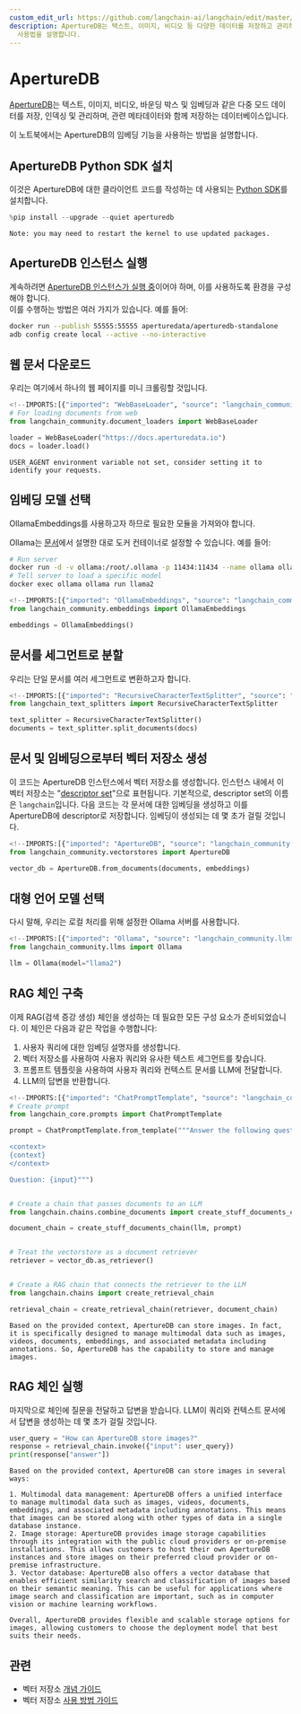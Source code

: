 ```yaml
---
custom_edit_url: https://github.com/langchain-ai/langchain/edit/master/docs/docs/integrations/vectorstores/aperturedb.ipynb
description: ApertureDB는 텍스트, 이미지, 비디오 등 다양한 데이터를 저장하고 관리하는 데이터베이스입니다. 이 문서는 임베딩 기능
  사용법을 설명합니다.
---
```


# ApertureDB

[ApertureDB](https://docs.aperturedata.io)는 텍스트, 이미지, 비디오, 바운딩 박스 및 임베딩과 같은 다중 모드 데이터를 저장, 인덱싱 및 관리하며, 관련 메타데이터와 함께 저장하는 데이터베이스입니다.

이 노트북에서는 ApertureDB의 임베딩 기능을 사용하는 방법을 설명합니다.

## ApertureDB Python SDK 설치

이것은 ApertureDB에 대한 클라이언트 코드를 작성하는 데 사용되는 [Python SDK](https://docs.aperturedata.io/category/aperturedb-python-sdk)를 설치합니다.

```python
%pip install --upgrade --quiet aperturedb
```

```output
Note: you may need to restart the kernel to use updated packages.
```

## ApertureDB 인스턴스 실행

계속하려면 [ApertureDB 인스턴스가 실행 중](https://docs.aperturedata.io/HowToGuides/start/Setup)이어야 하며, 이를 사용하도록 환경을 구성해야 합니다.\
이를 수행하는 방법은 여러 가지가 있습니다. 예를 들어:

```bash
docker run --publish 55555:55555 aperturedata/aperturedb-standalone
adb config create local --active --no-interactive
```


## 웹 문서 다운로드
우리는 여기에서 하나의 웹 페이지를 미니 크롤링할 것입니다.

```python
<!--IMPORTS:[{"imported": "WebBaseLoader", "source": "langchain_community.document_loaders", "docs": "https://api.python.langchain.com/en/latest/document_loaders/langchain_community.document_loaders.web_base.WebBaseLoader.html", "title": "ApertureDB"}]-->
# For loading documents from web
from langchain_community.document_loaders import WebBaseLoader

loader = WebBaseLoader("https://docs.aperturedata.io")
docs = loader.load()
```

```output
USER_AGENT environment variable not set, consider setting it to identify your requests.
```

## 임베딩 모델 선택

OllamaEmbeddings를 사용하고자 하므로 필요한 모듈을 가져와야 합니다.

Ollama는 [문서](https://hub.docker.com/r/ollama/ollama)에서 설명한 대로 도커 컨테이너로 설정할 수 있습니다. 예를 들어:
```bash
# Run server
docker run -d -v ollama:/root/.ollama -p 11434:11434 --name ollama ollama/ollama
# Tell server to load a specific model
docker exec ollama ollama run llama2
```


```python
<!--IMPORTS:[{"imported": "OllamaEmbeddings", "source": "langchain_community.embeddings", "docs": "https://api.python.langchain.com/en/latest/embeddings/langchain_community.embeddings.ollama.OllamaEmbeddings.html", "title": "ApertureDB"}]-->
from langchain_community.embeddings import OllamaEmbeddings

embeddings = OllamaEmbeddings()
```


## 문서를 세그먼트로 분할

우리는 단일 문서를 여러 세그먼트로 변환하고자 합니다.

```python
<!--IMPORTS:[{"imported": "RecursiveCharacterTextSplitter", "source": "langchain_text_splitters", "docs": "https://api.python.langchain.com/en/latest/character/langchain_text_splitters.character.RecursiveCharacterTextSplitter.html", "title": "ApertureDB"}]-->
from langchain_text_splitters import RecursiveCharacterTextSplitter

text_splitter = RecursiveCharacterTextSplitter()
documents = text_splitter.split_documents(docs)
```


## 문서 및 임베딩으로부터 벡터 저장소 생성

이 코드는 ApertureDB 인스턴스에서 벡터 저장소를 생성합니다.
인스턴스 내에서 이 벡터 저장소는 "[descriptor set](https://docs.aperturedata.io/category/descriptorset-commands)"으로 표현됩니다.
기본적으로, descriptor set의 이름은 `langchain`입니다. 다음 코드는 각 문서에 대한 임베딩을 생성하고 이를 ApertureDB에 descriptor로 저장합니다. 임베딩이 생성되는 데 몇 초가 걸릴 것입니다.

```python
<!--IMPORTS:[{"imported": "ApertureDB", "source": "langchain_community.vectorstores", "docs": "https://api.python.langchain.com/en/latest/vectorstores/langchain_community.vectorstores.aperturedb.ApertureDB.html", "title": "ApertureDB"}]-->
from langchain_community.vectorstores import ApertureDB

vector_db = ApertureDB.from_documents(documents, embeddings)
```


## 대형 언어 모델 선택

다시 말해, 우리는 로컬 처리를 위해 설정한 Ollama 서버를 사용합니다.

```python
<!--IMPORTS:[{"imported": "Ollama", "source": "langchain_community.llms", "docs": "https://api.python.langchain.com/en/latest/llms/langchain_community.llms.ollama.Ollama.html", "title": "ApertureDB"}]-->
from langchain_community.llms import Ollama

llm = Ollama(model="llama2")
```


## RAG 체인 구축

이제 RAG(검색 증강 생성) 체인을 생성하는 데 필요한 모든 구성 요소가 준비되었습니다. 이 체인은 다음과 같은 작업을 수행합니다:
1. 사용자 쿼리에 대한 임베딩 설명자를 생성합니다.
2. 벡터 저장소를 사용하여 사용자 쿼리와 유사한 텍스트 세그먼트를 찾습니다.
3. 프롬프트 템플릿을 사용하여 사용자 쿼리와 컨텍스트 문서를 LLM에 전달합니다.
4. LLM의 답변을 반환합니다.

```python
<!--IMPORTS:[{"imported": "ChatPromptTemplate", "source": "langchain_core.prompts", "docs": "https://api.python.langchain.com/en/latest/prompts/langchain_core.prompts.chat.ChatPromptTemplate.html", "title": "ApertureDB"}, {"imported": "create_stuff_documents_chain", "source": "langchain.chains.combine_documents", "docs": "https://api.python.langchain.com/en/latest/chains/langchain.chains.combine_documents.stuff.create_stuff_documents_chain.html", "title": "ApertureDB"}, {"imported": "create_retrieval_chain", "source": "langchain.chains", "docs": "https://api.python.langchain.com/en/latest/chains/langchain.chains.retrieval.create_retrieval_chain.html", "title": "ApertureDB"}]-->
# Create prompt
from langchain_core.prompts import ChatPromptTemplate

prompt = ChatPromptTemplate.from_template("""Answer the following question based only on the provided context:

<context>
{context}
</context>

Question: {input}""")


# Create a chain that passes documents to an LLM
from langchain.chains.combine_documents import create_stuff_documents_chain

document_chain = create_stuff_documents_chain(llm, prompt)


# Treat the vectorstore as a document retriever
retriever = vector_db.as_retriever()


# Create a RAG chain that connects the retriever to the LLM
from langchain.chains import create_retrieval_chain

retrieval_chain = create_retrieval_chain(retriever, document_chain)
```

```output
Based on the provided context, ApertureDB can store images. In fact, it is specifically designed to manage multimodal data such as images, videos, documents, embeddings, and associated metadata including annotations. So, ApertureDB has the capability to store and manage images.
```

## RAG 체인 실행

마지막으로 체인에 질문을 전달하고 답변을 받습니다. LLM이 쿼리와 컨텍스트 문서에서 답변을 생성하는 데 몇 초가 걸릴 것입니다.

```python
user_query = "How can ApertureDB store images?"
response = retrieval_chain.invoke({"input": user_query})
print(response["answer"])
```

```output
Based on the provided context, ApertureDB can store images in several ways:

1. Multimodal data management: ApertureDB offers a unified interface to manage multimodal data such as images, videos, documents, embeddings, and associated metadata including annotations. This means that images can be stored along with other types of data in a single database instance.
2. Image storage: ApertureDB provides image storage capabilities through its integration with the public cloud providers or on-premise installations. This allows customers to host their own ApertureDB instances and store images on their preferred cloud provider or on-premise infrastructure.
3. Vector database: ApertureDB also offers a vector database that enables efficient similarity search and classification of images based on their semantic meaning. This can be useful for applications where image search and classification are important, such as in computer vision or machine learning workflows.

Overall, ApertureDB provides flexible and scalable storage options for images, allowing customers to choose the deployment model that best suits their needs.
```


## 관련

- 벡터 저장소 [개념 가이드](/docs/concepts/#vector-stores)
- 벡터 저장소 [사용 방법 가이드](/docs/how_to/#vector-stores)